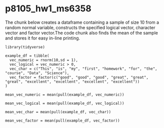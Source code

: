 # p8105_hw1_ms6358
The chunk below creates a dataframe containing a sample of size 10 from a 
random normal variable, constructs the specified logical vector, character
vector and factor vector.The code chunk also finds the mean of the sample and
stores it for easy in-line printing.

```{r}
library(tidyverse)

example_df = tibble(
  vec_numeric = rnorm(10,sd = 1),
  vec_logical = vec_numeric > 0,
  vec_char = c("This", "is", "my", "first", "homework", "for", "the", "course", "Data", "Science"),
  vec_factor = factor(c("good", "good", "good", "great", "great", "great", "excellent", "excellent", "excellent", "excellent"))
)

mean_vec_numeric = mean(pull(example_df, vec_numeric))

mean_vec_logical = mean(pull(example_df, vec_logical))
 
mean_vec_char = mean(pull(example_df, vec_char))

mean_vec_factor = mean(pull(example_df, vec_factor))
```
